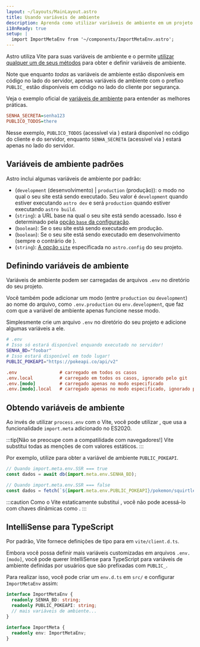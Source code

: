 ```yaml
---
layout: ~/layouts/MainLayout.astro
title: Usando variáveis de ambiente
description: Aprenda como utilizar variáveis de ambiente em um projeto Astro.
i18nReady: true
setup: |
  import ImportMetaEnv from '~/components/ImportMetaEnv.astro';
---
```


Astro utiliza Vite para suas variáveis de ambiente e o permite [utilizar qualquer um de seus métodos](https://vitejs.dev/guide/env-and-mode.html) para obter e definir variáveis de ambiente.

Note que enquanto _todas_ as variáveis de ambiente estão disponíveis em código no lado do servidor, apenas variáveis de ambiente com o prefixo `PUBLIC_` estão disponíveis em código no lado do cliente por segurança.

Veja o exemplo oficial de [variáveis de ambiente](https://github.com/withastro/astro/tree/main/examples/env-vars) para entender as melhores práticas.

```ini
SENHA_SECRETA=senha123
PUBLICO_TODOS=there
```

<p>
Nesse exemplo, <code>PUBLICO_TODOS</code> (acessível via <ImportMetaEnv path=".PUBLICO_TODOS" />) estará disponível no código do cliente e do servidor, enquanto <code>SENHA_SECRETA</code> (acessível via <ImportMetaEnv path=".SENHA_SECRETA" />) estará apenas no lado do servidor.
</p>

## Variáveis de ambiente padrões

Astro inclui algumas variáveis de ambiente por padrão:

<ul>
<li> <ImportMetaEnv path=".MODE" /> (<code>development</code> (desenvolvimento) | <code>production</code> (produção)): o modo no qual o seu site está sendo executado. Seu valor é <code>development</code> quando estiver executando <code>astro dev</code> e será <code>production</code> quando estiver executando <code>astro build</code>.</li>

<li> <ImportMetaEnv path=".BASE_URL" /> (<code>string</code>): a URL base na qual o seu site está sendo acessado. Isso é determinado pela <a href="/pt-BR/reference/configuration-reference/#base">opção <code>base</code> da configuração</a>.</li>

<li> <ImportMetaEnv path=".PROD" /> (<code>boolean</code>): Se o seu site está sendo executado em produção.</li>

<li> <ImportMetaEnv path=".DEV" /> (<code>boolean</code>): Se o seu site está sendo executado em desenvolvimento (sempre o contrário de <ImportMetaEnv path=".PROD" />).</li>
<li><ImportMetaEnv path=".SITE" /> (<code>string</code>): <a href="/pt-BR/reference/configuration-reference/#site">A opção <code>site</code></a> especificada no <code>astro.config</code> do seu projeto.</li>
</ul>

## Definindo variáveis de ambiente

Variáveis de ambiente podem ser carregadas de arquivos `.env` no diretório do seu projeto.

Você também pode adicionar um modo (entre `production` ou `development`) ao nome do arquivo, como `.env.production` ou `env.development`, que faz com que a variável de ambiente apenas funcione nesse modo.

Simplesmente crie um arquivo `.env` no diretório do seu projeto e adicione algumas variáveis a ele.

```bash
# .env
# Isso só estará disponível enquando executado no servidor!
SENHA_BD="foobar"
# Isso estará disponível em todo lugar!
PUBLIC_POKEAPI="https://pokeapi.co/api/v2"
```

```ini
.env                # carregado em todos os casos
.env.local          # carregado em todos os casos, ignorado pelo git
.env.[modo]         # carregado apenas no modo especificado
.env.[modo].local   # carregado apenas no modo especificado, ignorado pelo git
```

## Obtendo variáveis de ambiente

<p>

Ao invés de utilizar `process.env` com o Vite, você pode utilizar <ImportMetaEnv />, que usa a funcionalidade `import.meta` adicionado no ES2020.

</p>

:::tip[Não se preocupe com a compatilidade com navegadores!]
Vite substitui todas as menções de <ImportMetaEnv /> com valores estáticos.
:::

<p>

Por exemplo, utilize <ImportMetaEnv path=".PUBLIC_POKEAPI" /> para obter a variável de ambiente `PUBLIC_POKEAPI`.

</p>

```js
// Quando import.meta.env.SSR === true
const dados = await db(import.meta.env.SENHA_BD);

// Quando import.meta.env.SSR === false
const dados = fetch(`${import.meta.env.PUBLIC_POKEAPI}/pokemon/squirtle`);
```

:::caution
Como o Vite estaticamente substitui <ImportMetaEnv />, você não pode acessá-lo com chaves dinâmicas como <ImportMetaEnv path="[chave]" />.
:::

## IntelliSense para TypeScript

<p>

Por padrão, Vite fornece definições de tipo para <ImportMetaEnv /> em `vite/client.d.ts`.

</p>

Embora você possa definir mais variáveis customizadas em arquivos `.env.[modo]`, você pode querer IntelliSense para TypeScript para variáveis de ambiente definidas por usuários que são prefixadas com `PUBLIC_`.

Para realizar isso, você pode criar um `env.d.ts` em `src/` e configurar `ImportMetaEnv` assim:

```ts
interface ImportMetaEnv {
  readonly SENHA_BD: string;
  readonly PUBLIC_POKEAPI: string;
  // mais variáveis de ambiente...
}

interface ImportMeta {
  readonly env: ImportMetaEnv;
}
```

